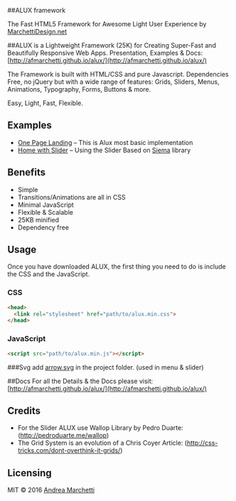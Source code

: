 ##ALUX framework

The Fast HTML5 Framework for Awesome Light User Experience by [MarchettiDesign.net](http://www.marchettidesign.net/)


##ALUX is a Lightweight Framework (25K) for Creating Super-Fast and Beautifully Responsive Web Apps.
Presentation, Examples & Docs: [http://afmarchetti.github.io/alux/](http://afmarchetti.github.io/alux/)

The Framework is built with HTML/CSS and pure Javascript</strong>. Dependencies Free, no jQuery but with a wide range of features:
Grids, Sliders, Menus, Animations, Typography, Forms, Buttons & more.

Easy, Light, Fast, Flexible.


## Examples
- [One Page Landing](http://afmarchetti.github.io/alux/home-onepage.html) – This is Alux most basic implementation
- [Home with Slider](http://afmarchetti.github.io/alux/home-slider.html) – Using the Slider Based on [Siema](https://github.com/pawelgrzybek/siema) library

## Benefits
- Simple
- Transitions/Animations are all in CSS
- Minimal JavaScript
- Flexible & Scalable
- 25KB minified
- Dependency free

## Usage
Once you have downloaded ALUX, the first thing you need to do is include the CSS and the JavaScript.

### CSS
```html
<head>
  <link rel="stylesheet" href="path/to/alux.min.css">
</head>
```

### JavaScript
```html
<script src="path/to/alux.min.js"></script>
```
###Svg
add [arrow.svg](http://afmarchetti.github.io/alux/arrow.svg) in the project folder. (used in menu & slider)


##Docs
For all the Details & the Docs please visit:[http://afmarchetti.github.io/alux/](http://afmarchetti.github.io/alux/)

## Credits
- For the Slider ALUX use Wallop Library by Pedro Duarte: (http://pedroduarte.me/wallop)
- The Grid System is an evolution of a Chris Coyer Article: (http://css-tricks.com/dont-overthink-it-grids/)

## Licensing
MIT © 2016 [Andrea Marchetti](http://www.marchettidesign.net/)
